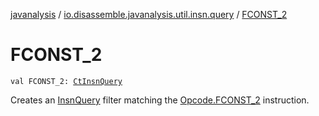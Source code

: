 [javanalysis](../index.md) / [io.disassemble.javanalysis.util.insn.query](index.md) / [FCONST_2](./-f-c-o-n-s-t_2.md)

# FCONST_2

`val FCONST_2: `[`CtInsnQuery`](-ct-insn-query/index.md)

Creates an [InsnQuery](-insn-query/index.md) filter matching the [Opcode.FCONST_2](#) instruction.

